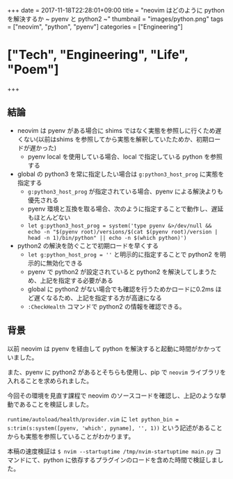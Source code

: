 +++
date = 2017-11-18T22:28:01+09:00
title = "neovim はどのように python を解決するか ~ pyenv と python2 ~"
thumbnail = "images/python.png"
tags = ["neovim", "python", "pyenv"]
categories = ["Engineering"]
# ["Tech", "Engineering", "Life", "Poem"]
+++

## 結論
- neovim は pyenv がある場合に shims ではなく実態を参照しに行くため遅くない(以前はshims を参照してから実態を解釈していたためか、初期ロードが遅かった)
    - pyenv local を使用している場合、local で指定している python を参照する
- global の python3 を常に指定したい場合は `g:python3_host_prog` に実態を指定する
    - `g:python3_host_prog` が指定されている場合、pyenv による解決よりも優先される
    - pyenv 環境と互換を取る場合、次のように指定することで動作し、遅延もほとんどない
    - `let g:python3_host_prog = system('type pyenv &>/dev/null && echo -n "$(pyenv root)/versions/$(cat $(pyenv root)/version | head -n 1)/bin/python" || echo -n $(which python)')`
- python2 の解決を防ぐことで初期ロードを早くする
    - `let g:python_host_prog = ''` と明示的に指定することで python2 を明示的に無効化できる
    - pyenv で python2 が設定されていると python2 を解決してしまうため、上記を指定する必要がある
    - global に python2 がない場合でも確認を行うためかロードに0.2ms ほど遅くなるため、上記を指定する方が高速になる
    - `:CheckHealth` コマンドで python2 の情報を確認できる。

## 背景
以前 neovim は pyenv を経由して python を解決すると起動に時間がかかっていました。

また、pyenv に python2 があるとそちらも使用し、pip で `neovim` ライブラリを入れることを求められました。

今回その環境を見直す課程で neovim のソースコードを確認し、上記のような挙動であることを検証しました。

`runtime/autoload/health/provider.vim` に `let python_bin = s:trim(s:system([pyenv, 'which', pyname], '', 1))` という記述があることからも実態を参照していることがわかります。

本稿の速度検証は `$ nvim --startuptime /tmp/nvim-startuptime main.py` コマンドにて、python に依存するプラグインのロードを含めた時間で検証しました。